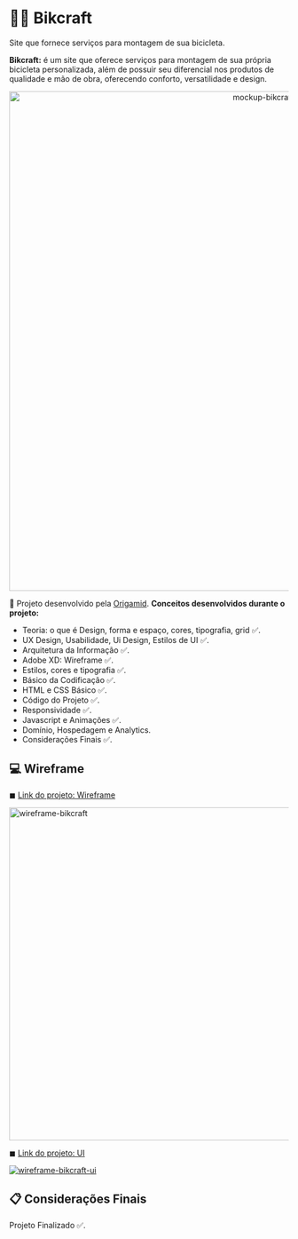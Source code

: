 # 🚴‍♀ Bikcraft

Site que fornece serviços para montagem de sua bicicleta.

<strong>Bikcraft:</strong> é um site que oferece serviços para montagem de sua própria bicicleta personalizada, além de possuir seu diferencial nos produtos de qualidade e mão de obra, oferecendo conforto, versatilidade e design.

<p align="center">
  <img src="https://www.origamid.com/wp-content/uploads/2018/03/bikecraft.jpg" width="900" title="mockup-bikcraft">
</p>

📌 Projeto desenvolvido pela [Origamid](https://www.origamid.com/). <strong>Conceitos desenvolvidos durante o projeto:</strong>

- Teoria: o que é Design, forma e espaço, cores, tipografia, grid ✅.
- UX Design, Usabilidade, Ui Design, Estilos de UI ✅.
- Arquitetura da Informação ✅.
- Adobe XD: Wireframe ✅.
- Estilos, cores e tipografia ✅.
- Básico da Codificação ✅.
- HTML e CSS Básico ✅.
- Código do Projeto ✅.
- Responsividade ✅.
- Javascript e Animações ✅.
- Domínio, Hospedagem e Analytics.
- Considerações Finais ✅.

## 💻 Wireframe

◼ [Link do projeto: Wireframe](https://xd.adobe.com/view/2e9462d3-44d6-4f33-b2ee-18e616cb68df-7bc7/)

<p>
  <a href="https://xd.adobe.com/view/2e9462d3-44d6-4f33-b2ee-18e616cb68df-7bc7/"><img src="https://i.ibb.co/0nTs23G/wire.png" width="600" title="wireframe-bikcraft"></a>
</p>

◼ [Link do projeto: UI](https://xd.adobe.com/view/2e9462d3-44d6-4f33-b2ee-18e616cb68df-7bc7/)

<p>
<a href="https://xd.adobe.com/view/2e9462d3-44d6-4f33-b2ee-18e616cb68df-7bc7/"><img src="https://i.ibb.co/svJrQrz/wire.png width="600" title="wireframe-bikcraft-ui"></a>
<p>

## 📋 Considerações Finais

Projeto Finalizado ✅.
